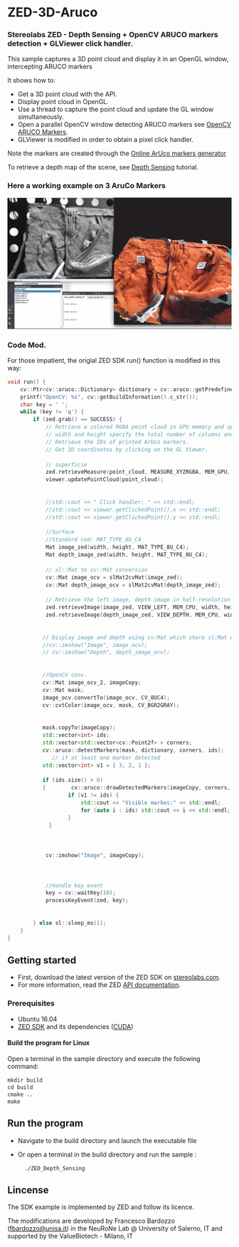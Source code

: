 # ZED-3D-Aruco

### Stereolabs ZED - Depth Sensing + OpenCV ARUCO markers detection +  GLViewer click handler.

This sample captures a 3D point cloud and display it in an OpenGL window, intercepting ARUCO markers

It shows how to:
- Get a 3D point cloud with the API.
- Display point cloud in OpenGL.
- Use a thread to capture the point cloud and update the GL window simultaneously.
- Open a parallel OpenCV window detecting ARUCO markers see [OpenCV ARUCO Markers](https://docs.opencv.org/3.1.0/d5/dae/tutorial_aruco_detection.html).
- GLViewer is modified in order to obtain a pixel click handler.

Note the markers are created through the [Online ArUco markers generator](http://chev.me/arucogen/)

To retrieve a depth map of the scene, see [Depth Sensing](https://github.com/stereolabs/zed-examples/tree/master/tutorials) tutorial.

### Here a working example on 3 AruCo Markers
![alt text](https://raw.githubusercontent.com/lodeguns/ZED-3D-Aruco/master/arucom.png)


### Code Mod. 
For those impatient, the origial ZED SDK run() function is modified in this way:
```C++
void run() {
    cv::Ptr<cv::aruco::Dictionary> dictionary = cv::aruco::getPredefinedDictionary(cv::aruco::DICT_6X6_250);
    printf("OpenCV: %s", cv::getBuildInformation().c_str());
    char key = ' ';
    while (key != 'q') {
        if (zed.grab() == SUCCESS) {
            // Retrieve a colored RGBA point cloud in GPU memory and update GL viewing window
            // width and height specify the total number of columns and rows for the point cloud dataset
            // Retrieve the IDs of printed ArUco markers.
            // Get 3D coordinates by clicking on the GL Viewer.

            // superficie
            zed.retrieveMeasure(point_cloud, MEASURE_XYZRGBA, MEM_GPU, width, height);
            viewer.updatePointCloud(point_cloud);

           
            //std::cout << " Click handler: " << std::endl;
            //std::cout << viewer.getClickedPoint().x << std::endl;
            //std::cout << viewer.getClickedPoint().y << std::endl;

            //Surface
            //Standard cod: MAT_TYPE_8U_C4
            Mat image_zed(width, height, MAT_TYPE_8U_C4);
            Mat depth_image_zed(width, height, MAT_TYPE_8U_C4);

            // sl::Mat to cv::Mat conversion
            cv::Mat image_ocv = slMat2cvMat(image_zed);
            cv::Mat depth_image_ocv = slMat2cvMat(depth_image_zed);

            // Retrieve the left image, depth image in half-resolution
            zed.retrieveImage(image_zed, VIEW_LEFT, MEM_CPU, width, height);
            zed.retrieveImage(depth_image_zed, VIEW_DEPTH, MEM_CPU, width, height);


           // Display image and depth using cv:Mat which share sl:Mat data
           //cv::imshow("Image", image_ocv);
           // cv::imshow("Depth", depth_image_ocv);


           //OpenCV conv.
           cv::Mat image_ocv_2, imageCopy;
           cv::Mat mask;
           image_ocv.convertTo(image_ocv, CV_8UC4);
           cv::cvtColor(image_ocv, mask, CV_BGR2GRAY);


           mask.copyTo(imageCopy);
           std::vector<int> ids;
           std::vector<std::vector<cv::Point2f> > corners;
           cv::aruco::detectMarkers(mask, dictionary, corners, ids);
              // if at least one marker detected
           std::vector<int> v1 = { 3, 2, 1 };

           if (ids.size() > 0)
           {        cv::aruco::drawDetectedMarkers(imageCopy, corners, ids);
                   if (v1 != ids) {
                       std::cout << "Visible markes:" << std::endl;
                       for (auto i : ids) std::cout << i << std::endl;
                   }
             }



            cv::imshow("Image", imageCopy);



            //Handle key event
            key = cv::waitKey(10);
            processKeyEvent(zed, key);


        } else sl::sleep_ms(1);
    }
}

```


## Getting started

- First, download the latest version of the ZED SDK on [stereolabs.com](https://www.stereolabs.com).
- For more information, read the ZED [API documentation](https://www.stereolabs.com/developers/documentation/API/).

### Prerequisites

- Ubuntu 16.04
- [ZED SDK](https://www.stereolabs.com/developers/) and its dependencies ([CUDA](https://developer.nvidia.com/cuda-downloads))

#### Build  the program for Linux

Open a terminal in the sample directory and execute the following command:

    mkdir build
    cd build
    cmake ..
    make

## Run the program

- Navigate to the build directory and launch the executable file
- Or open a terminal in the build directory and run the sample :

        ./ZED_Depth_Sensing

## Lincense
The SDK example is implemented by ZED and follow its licence. 

The modifications are developed by Francesco Bardozzo (fbardozzo@unisa.it) in the NeuRoNe Lab @ University of Salerno, IT and supported by the ValueBiotech - Milano, IT
